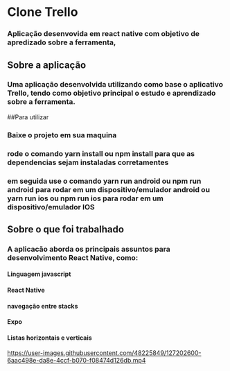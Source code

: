 # Clone Trello

### Aplicação desenvovida em react native com objetivo de apredizado sobre a ferramenta, 



## Sobre a aplicação

### Uma aplicação desenvolvida utilizando como base o aplicativo Trello, tendo como objetivo principal o estudo e aprendizado sobre a ferramenta.

##Para utilizar
### Baixe o projeto em sua maquina
### rode o comando yarn install ou npm install para que as dependencias sejam instaladas corretamentes
### em seguida use o comando yarn run android ou npm run android para rodar em um dispositivo/emulador android ou yarn run ios ou npm run ios para rodar em um dispositivo/emulador IOS



## Sobre o que foi trabalhado

### A aplicacão aborda os principais assuntos para desenvolvimento React Native, como:
#### Linguagem javascript
#### React Native
#### navegação entre stacks
#### Expo
#### Listas horizontais e verticais


https://user-images.githubusercontent.com/48225849/127202600-6aac498e-da8e-4ccf-b070-f08474d126db.mp4


